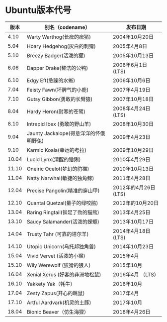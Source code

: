 # Ubuntu版本代号
| 版本 | 别名（codename）| 发布日期 |
| ---- | -------------- | ------- |
| 4.10 | Warty Warthog(长疣的疣猪) | 2004年10月20日 |
| 5.04 | Hoary Hedgehog(灰白的刺猬) | 2005年4月8日 |
| 5.10 | Breezy Badger(活泼的獾) | 2005年10月13日 |
| 6.06 | Dapper Drake(整洁的公鸭) | 2006年6月1日(LTS) |
| 6.10 | Edgy Eft(急躁的水蜥) | 2006年10月6日 |
| 7.04 | Feisty Fawn(坏脾气的小鹿) | 2007年4月19日 |
| 7.10 | Gutsy Gibbon(勇敢的长臂猿) | 2007年10月18日 |
| 8.04 | Hardy Heron(耐寒的苍鹭) | 2008年4月24日(LTS) |
| 8.10 | Intrepid Ibex (勇敢的野山羊) | 2008年10月30日 |
| 9.04 | Jaunty Jackalope(得意洋洋的怀俄明野兔) | 2009年4月23日 |
| 9.10 | Karmic Koala(幸运的考拉) | 2009年10月29日 |
| 10.04 | Lucid Lynx(清醒的猞猁) | 2010年4月29日 |
| 11.10 | Oneiric Ocelot(梦幻的豹猫) | 2010年10月13日 |
| 11.04 | Natty Narwhal(敏捷的独角鲸) | 2011年4月28日 |
| 12.04 | Precise Pangolin(精准的穿山甲) | 2012年的4月26日(LTS) |
| 12.10 | Quantal Quetzal(量子的绿咬鹃) | 2012年的10月20日 |
| 13.04 | Raring Ringtail(铆足了劲的猫熊) | 2013年4月25日 |
| 13.10 | Saucy Salamander(活泼的蝾螈) | 2013年10月17日 |
| 14.04 | Trusty Tahr (可靠的塔尔羊) | 2014年4月18日 (LTS) |
| 14.10 | Utopic Unicorn(乌托邦独角兽) | 2014年10月23日 |
| 15.04 | Vivid Vervet (活泼的小猴) | 2015年4月 |
| 15.10 | Wily Werewolf (狡猾的狼人) | 2015年10月 |
| 16.04 | Xenial Xerus (好客的非洲地松鼠) | 2016年4月 （LTS） |
| 16.10 | Yakkety Yak（牦牛） | 2016年10月 |
| 17.04 | Zesty Zapus(开心的跳鼠) | 2017年4月 |
| 17.10 | Artful Aardvark(机灵的土豚) | 2017年10月 |
| 18.04 | Bionic Beaver（仿生海狸） | 2018年4月26日 |
